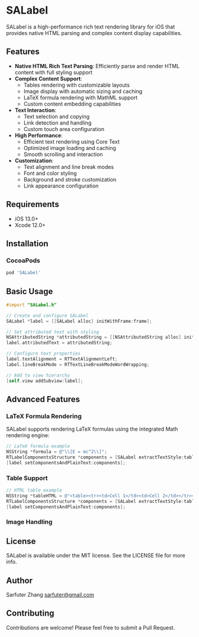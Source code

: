 # SALabel

SALabel is a high-performance rich text rendering library for iOS that provides native HTML parsing and complex content display capabilities.

## Features

- **Native HTML Rich Text Parsing**: Efficiently parse and render HTML content with full styling support
- **Complex Content Support**:
  - Tables rendering with customizable layouts
  - Image display with automatic sizing and caching
  - LaTeX formula rendering with MathML support
  - Custom content embedding capabilities
- **Text Interaction**:
  - Text selection and copying
  - Link detection and handling
  - Custom touch area configuration
- **High Performance**:
  - Efficient text rendering using Core Text
  - Optimized image loading and caching
  - Smooth scrolling and interaction
- **Customization**:
  - Text alignment and line break modes
  - Font and color styling
  - Background and stroke customization
  - Link appearance configuration

## Requirements

- iOS 13.0+
- Xcode 12.0+

## Installation

### CocoaPods

```ruby
pod 'SALabel'
```

## Basic Usage

```objective-c
#import "SALabel.h"

// Create and configure SALabel
SALabel *label = [[SALabel alloc] initWithFrame:frame];

// Set attributed text with styling
NSAttributedString *attributedString = [[NSAttributedString alloc] initWithString:@"Your text"];
label.attributedText = attributedString;

// Configure text properties
label.textAlignment = RTTextAlignmentLeft;
label.lineBreakMode = RTTextLineBreakModeWordWrapping;

// Add to view hierarchy
[self.view addSubview:label];
```

## Advanced Features

### LaTeX Formula Rendering

SALabel supports rendering LaTeX formulas using the integrated Math rendering engine:

```objective-c
// LaTeX formula example
NSString *formula = @"\\[E = mc^2\\]";
RTLabelComponentsStructure *components = [SALabel extractTextStyle:tableHTML];
[label setComponentsAndPlainText:components];
```

### Table Support

```objective-c
// HTML table example
NSString *tableHTML = @"<table><tr><td>Cell 1</td><td>Cell 2</td></tr></table>";
RTLabelComponentsStructure *components = [SALabel extractTextStyle:tableHTML];
[label setComponentsAndPlainText:components];
```

### Image Handling



## License

SALabel is available under the MIT license. See the LICENSE file for more info.

## Author

Sarfuter Zhang <sarfuter@gmail.com>

## Contributing

Contributions are welcome! Please feel free to submit a Pull Request.
